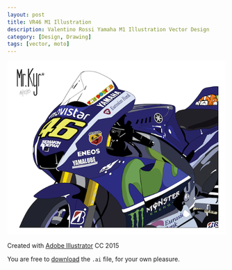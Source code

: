 ```yaml
---
layout: post
title: VR46 M1 Illustration
description: Valentino Rossi Yamaha M1 Illustration Vector Design  
category: [Design, Drawing]
tags: [vector, moto]
---
```


![](/public/img/posts/v46-m1.png)

Created with [Adobe Illustrator](http://www.adobe.com/products/illustrator.html) CC 2015

You are free to [download](/public/downloads/v46-m1.ai) the `.ai` file, for your own pleasure.

